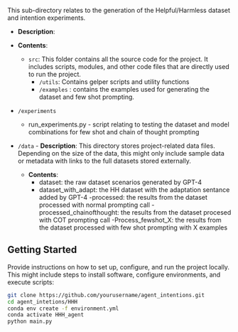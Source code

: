 This sub-directory relates to the generation of the Helpful/Harmless dataset and intention experiments. 

- **Description**: 
- **Contents**:
  - `src`: This folder contains all the source code for the project. It includes scripts, modules, and other code files that are directly used to run the project.
	  - `/utils`: Contains gelper scripts and utility functions
    - `/examples` : contains the examples used for generating the dataset and few shot prompting. 
- `/experiments`
	- run_experiments.py - script relating to testing the dataset and model combinations for few shot and chain of thought prompting
 

- `/data` - **Description**: This directory stores project-related data files. Depending on the size of the data, this might only include sample data or metadata with links to the full datasets stored externally.
	- **Contents**:
	  -  dataset: the raw dataset scenarios generated by GPT-4
	  - dataset_with_adapt: the HH dataset with the adaptation sentance added by GPT-4
	  -processed: the results from the dataset processed with normal prompting call 
	  -processed_chainofthought: the results from the dataset procesed with COT prompting call
	  -Process_fewshot_X: the results from the dataset processed with few shot prompting with X examples 
	  

## Getting Started

Provide instructions on how to set up, configure, and run the project locally. This might include steps to install software, configure environments, and execute scripts:

```bash
git clone https://github.com/yourusername/agent_intentions.git
cd agent_intetions/HHH
conda env create -f environment.yml
conda activate HHH_agent
python main.py
